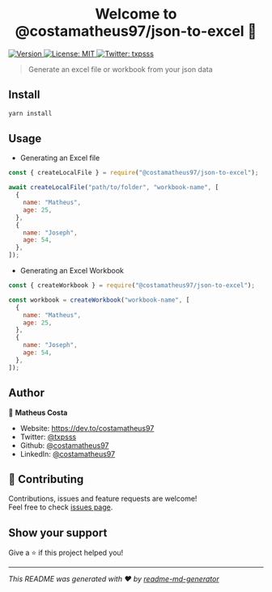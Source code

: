 <h1 align="center">Welcome to @costamatheus97/json-to-excel 👋</h1>
<p>
  <a href="https://www.npmjs.com/package/@costamatheus97/json-to-excel" target="_blank">
    <img alt="Version" src="https://img.shields.io/npm/v/@costamatheus97/json-to-excel.svg">
  </a>
  <a href="#" target="_blank">
    <img alt="License: MIT" src="https://img.shields.io/badge/License-MIT-yellow.svg" />
  </a>
  <a href="https://twitter.com/txpsss" target="_blank">
    <img alt="Twitter: txpsss" src="https://img.shields.io/twitter/follow/txpsss.svg?style=social" />
  </a>
</p>

> Generate an excel file or workbook from your json data

## Install

```sh
yarn install
```

## Usage

- Generating an Excel file

```js
const { createLocalFile } = require("@costamatheus97/json-to-excel");

await createLocalFile("path/to/folder", "workbook-name", [
  {
    name: "Matheus",
    age: 25,
  },
  {
    name: "Joseph",
    age: 54,
  },
]);
```

- Generating an Excel Workbook

```js
const { createWorkbook } = require("@costamatheus97/json-to-excel");

const workbook = createWorkbook("workbook-name", [
  {
    name: "Matheus",
    age: 25,
  },
  {
    name: "Joseph",
    age: 54,
  },
]);
```

## Author

👤 **Matheus Costa**

- Website: https://dev.to/costamatheus97
- Twitter: [@txpsss](https://twitter.com/txpsss)
- Github: [@costamatheus97](https://github.com/costamatheus97)
- LinkedIn: [@costamatheus97](https://linkedin.com/in/costamatheus97)

## 🤝 Contributing

Contributions, issues and feature requests are welcome!<br />Feel free to check [issues page](https://github.com/costamatheus97/json-to-excel/issues).

## Show your support

Give a ⭐️ if this project helped you!

---

_This README was generated with ❤️ by [readme-md-generator](https://github.com/kefranabg/readme-md-generator)_
